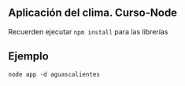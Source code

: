 ## Aplicación del clima. Curso-Node

Recuerden ejecutar ```npm install``` para las librerías

## Ejemplo
```
node app -d aguascalientes

```